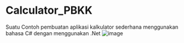 # Calculator_PBKK
Suatu Contoh pembuatan aplikasi kalkulator sederhana menggunakan bahasa C# dengan menggunakan .Net
![image]()
